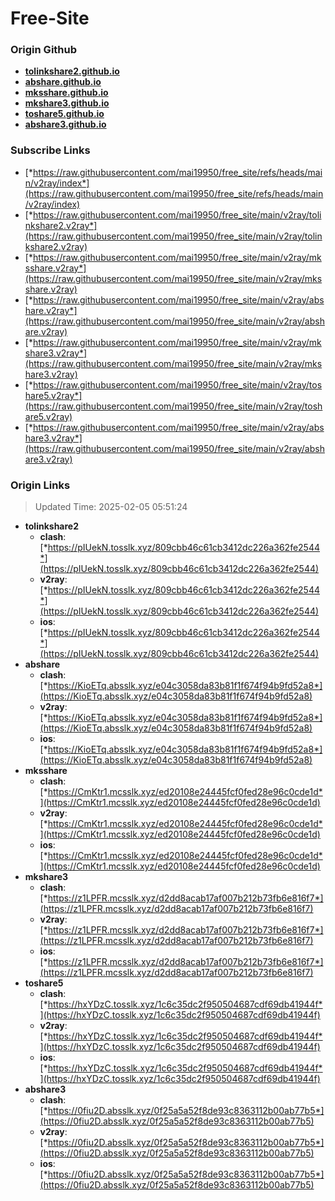 # Free-Site

### Origin Github

- [**tolinkshare2.github.io**](https://github.com/tolinkshare2/tolinkshare2.github.io)
- [**abshare.github.io**](https://github.com/abshare/abshare.github.io)
- [**mksshare.github.io**](https://github.com/mksshare/mksshare.github.io)
- [**mkshare3.github.io**](https://github.com/mkshare3/mkshare3.github.io)
- [**toshare5.github.io**](https://github.com/toshare5/toshare5.github.io)
- [**abshare3.github.io**](https://github.com/abshare3/abshare3.github.io)

### Subscribe Links

- [*https://raw.githubusercontent.com/mai19950/free_site/refs/heads/main/v2ray/index*](https://raw.githubusercontent.com/mai19950/free_site/refs/heads/main/v2ray/index)
- [*https://raw.githubusercontent.com/mai19950/free_site/main/v2ray/tolinkshare2.v2ray*](https://raw.githubusercontent.com/mai19950/free_site/main/v2ray/tolinkshare2.v2ray)
- [*https://raw.githubusercontent.com/mai19950/free_site/main/v2ray/mksshare.v2ray*](https://raw.githubusercontent.com/mai19950/free_site/main/v2ray/mksshare.v2ray)
- [*https://raw.githubusercontent.com/mai19950/free_site/main/v2ray/abshare.v2ray*](https://raw.githubusercontent.com/mai19950/free_site/main/v2ray/abshare.v2ray)
- [*https://raw.githubusercontent.com/mai19950/free_site/main/v2ray/mkshare3.v2ray*](https://raw.githubusercontent.com/mai19950/free_site/main/v2ray/mkshare3.v2ray)
- [*https://raw.githubusercontent.com/mai19950/free_site/main/v2ray/toshare5.v2ray*](https://raw.githubusercontent.com/mai19950/free_site/main/v2ray/toshare5.v2ray)
- [*https://raw.githubusercontent.com/mai19950/free_site/main/v2ray/abshare3.v2ray*](https://raw.githubusercontent.com/mai19950/free_site/main/v2ray/abshare3.v2ray)

### Origin Links

> Updated Time: 2025-02-05 05:51:24

- **tolinkshare2**
  - **clash**: [*https://pIUekN.tosslk.xyz/809cbb46c61cb3412dc226a362fe2544*](https://pIUekN.tosslk.xyz/809cbb46c61cb3412dc226a362fe2544)
  - **v2ray**: [*https://pIUekN.tosslk.xyz/809cbb46c61cb3412dc226a362fe2544*](https://pIUekN.tosslk.xyz/809cbb46c61cb3412dc226a362fe2544)
  - **ios**: [*https://pIUekN.tosslk.xyz/809cbb46c61cb3412dc226a362fe2544*](https://pIUekN.tosslk.xyz/809cbb46c61cb3412dc226a362fe2544)
- **abshare**
  - **clash**: [*https://KioETq.absslk.xyz/e04c3058da83b81f1f674f94b9fd52a8*](https://KioETq.absslk.xyz/e04c3058da83b81f1f674f94b9fd52a8)
  - **v2ray**: [*https://KioETq.absslk.xyz/e04c3058da83b81f1f674f94b9fd52a8*](https://KioETq.absslk.xyz/e04c3058da83b81f1f674f94b9fd52a8)
  - **ios**: [*https://KioETq.absslk.xyz/e04c3058da83b81f1f674f94b9fd52a8*](https://KioETq.absslk.xyz/e04c3058da83b81f1f674f94b9fd52a8)
- **mksshare**
  - **clash**: [*https://CmKtr1.mcsslk.xyz/ed20108e24445fcf0fed28e96c0cde1d*](https://CmKtr1.mcsslk.xyz/ed20108e24445fcf0fed28e96c0cde1d)
  - **v2ray**: [*https://CmKtr1.mcsslk.xyz/ed20108e24445fcf0fed28e96c0cde1d*](https://CmKtr1.mcsslk.xyz/ed20108e24445fcf0fed28e96c0cde1d)
  - **ios**: [*https://CmKtr1.mcsslk.xyz/ed20108e24445fcf0fed28e96c0cde1d*](https://CmKtr1.mcsslk.xyz/ed20108e24445fcf0fed28e96c0cde1d)
- **mkshare3**
  - **clash**: [*https://z1LPFR.mcsslk.xyz/d2dd8acab17af007b212b73fb6e816f7*](https://z1LPFR.mcsslk.xyz/d2dd8acab17af007b212b73fb6e816f7)
  - **v2ray**: [*https://z1LPFR.mcsslk.xyz/d2dd8acab17af007b212b73fb6e816f7*](https://z1LPFR.mcsslk.xyz/d2dd8acab17af007b212b73fb6e816f7)
  - **ios**: [*https://z1LPFR.mcsslk.xyz/d2dd8acab17af007b212b73fb6e816f7*](https://z1LPFR.mcsslk.xyz/d2dd8acab17af007b212b73fb6e816f7)
- **toshare5**
  - **clash**: [*https://hxYDzC.tosslk.xyz/1c6c35dc2f950504687cdf69db41944f*](https://hxYDzC.tosslk.xyz/1c6c35dc2f950504687cdf69db41944f)
  - **v2ray**: [*https://hxYDzC.tosslk.xyz/1c6c35dc2f950504687cdf69db41944f*](https://hxYDzC.tosslk.xyz/1c6c35dc2f950504687cdf69db41944f)
  - **ios**: [*https://hxYDzC.tosslk.xyz/1c6c35dc2f950504687cdf69db41944f*](https://hxYDzC.tosslk.xyz/1c6c35dc2f950504687cdf69db41944f)
- **abshare3**
  - **clash**: [*https://0fiu2D.absslk.xyz/0f25a5a52f8de93c8363112b00ab77b5*](https://0fiu2D.absslk.xyz/0f25a5a52f8de93c8363112b00ab77b5)
  - **v2ray**: [*https://0fiu2D.absslk.xyz/0f25a5a52f8de93c8363112b00ab77b5*](https://0fiu2D.absslk.xyz/0f25a5a52f8de93c8363112b00ab77b5)
  - **ios**: [*https://0fiu2D.absslk.xyz/0f25a5a52f8de93c8363112b00ab77b5*](https://0fiu2D.absslk.xyz/0f25a5a52f8de93c8363112b00ab77b5)
